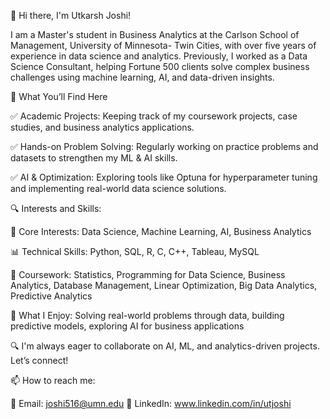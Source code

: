 👋 Hi there, I'm Utkarsh Joshi!

I am a Master's student in Business Analytics at the Carlson School of Management, University of Minnesota- Twin Cities, with over five years of experience in data science and analytics. Previously, I worked as a Data Science Consultant, helping Fortune 500 clients solve complex business challenges using machine learning, AI, and data-driven insights.

📂 What You’ll Find Here

✅ Academic Projects: Keeping track of my coursework projects, case studies, and business analytics applications.

✅ Hands-on Problem Solving: Regularly working on practice problems and datasets to strengthen my ML & AI skills.

✅ AI & Optimization: Exploring tools like Optuna for hyperparameter tuning and implementing real-world data science solutions.

🔍 Interests and Skills:

🔹 Core Interests: Data Science, Machine Learning, AI, Business Analytics

📊 Technical Skills: Python, SQL, R, C, C++, Tableau, MySQL

📖 Coursework: Statistics, Programming for Data Science, Business Analytics, Database Management, Linear Optimization, Big Data Analytics, Predictive Analytics 

🚀 What I Enjoy: Solving real-world problems through data, building predictive models, exploring AI for business applications

🔍 I'm always eager to collaborate on AI, ML, and analytics-driven projects. Let’s connect!

📫 How to reach me:

📧 Email: joshi516@umn.edu
🤝 LinkedIn: www.linkedin.com/in/utjoshi

<!---
UtkarshJoshi97/UtkarshJoshi97 is a ✨ special ✨ repository because its `README.md` (this file) appears on your GitHub profile.
You can click the Preview link to take a look at your changes.
--->

